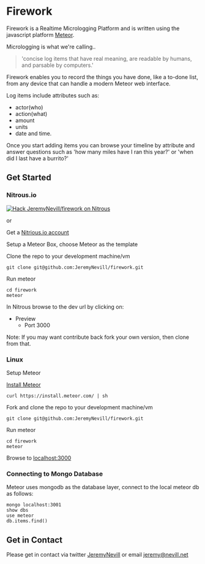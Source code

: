 Firework
========

Firework is a Realtime Micrologging Platform and is written using the javascript platform [Meteor](https://www.meteor.com).


Micrologging is what we're calling..

> 'concise log items that have real meaning, are readable by humans, and parsable by computers.'

Firework enables you to record the things you have done, like a to-done list,
from any device that can handle a modern Meteor web interface.

Log items include attributes such as:

* actor(who)
* action(what)
* amount
* units
* date and time.

Once you start adding items you can browse your timeline by attribute and answer
questions such as 'how many miles have I ran this year?' or 'when did I last have a burrito?'


## Get Started

### Nitrous.io

[![Hack JeremyNevill/firework on Nitrous](https://d3o0mnbgv6k92a.cloudfront.net/assets/hack-l-v1-d464cf470a5da050619f6f247a1017ec.png)](https://www.nitrous.io/hack_button?source=embed&runtime=meteor&repo=JeremyNevill%2Ffirework)

or

Get a [Nitrious.io account](http://nitrous.io)

Setup a Meteor Box, choose Meteor as the template

Clone the repo to your development machine/vm

```
git clone git@github.com:JeremyNevill/firework.git
```
    
Run meteor
```
cd firework
meteor
```

In Nitrous browse to the dev url by clicking on:
* Preview
  * Port 3000

Note: If you may want contribute back fork your own version, then clone from that.




### Linux

Setup Meteor

[Install Meteor](https://www.meteor.com/install)

```
curl https://install.meteor.com/ | sh
```

Fork and clone the repo to your development machine/vm
```
git clone git@github.com:JeremyNevill/firework.git
```

Run meteor
```
cd firework
meteor
```

Browse to [localhost:3000](http://localhost:3000)


### Connecting to Mongo Database

Meteor uses mongodb as the database layer, connect to the local meteor db as follows:

```
mongo localhost:3001
show dbs
use meteor
db.items.find()
```


## Get in Contact

Please get in contact via twitter [JeremyNevill](https://twitter.com/JeremyNevill) or
email [jeremy@nevill.net](mailto:jeremy@nevill.net)






